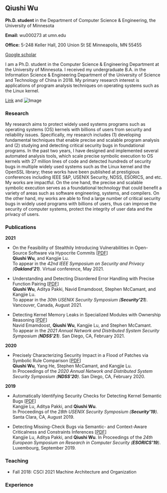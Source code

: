 
## Qiushi Wu

<strong> Ph.D. student </strong> in the Department of Computer Science & Engineering, the University of Minnesota

<strong>Email:</strong>
wu000273 at umn.edu

<strong>Office:</strong>
5-248 Keller Hall, 200 Union St SE Minneapolis, MN 55455

[Google scholar](https://scholar.google.com/citations?hl=en&user=CLHWfM4AAAAJ)

I am a Ph.D. student in the Computer Science & Engineering Department at the University of Minnesota. I received my undergraduate B.A. in the Information Science & Engineering Department of the University of Science and Technology of China in 2018. My primary research interest is applications of program analysis techniques on operating systems such as the Linux kernel.


[Link](url) and ![Image](src)

### Research

My research aims to protect widely used systems programs such as operating systems (OS) kernels with billions of users from security and reliability issues. Specifically, my research includes (1) developing fundamental techniques that enable precise and scalable program analysis and (2) studying and detecting critical security bugs in foundational programs. In the past two years, I have designed and implemented several automated analysis tools, which scale precise symbolic execution to OS kernels with 27 million lines of code and detected hundreds of security bugs in multiple widely used systems such as the Linux kernel and the OpenSSL library; these works have been published at prestigious conferences including IEEE S&P, USENIX Security, NDSS, ESORICS, and etc. My works are impactful. On the one hand, the precise and scalable symbolic execution serves as a foundational technology that could benefit a variety of areas such as software engineering, systems, and compilers. On the other hand, my works are able to find a large number of critical security bugs in widely used programs with billions of users, thus can improve the security of computer systems, protect the integrity of user data and the privacy of users. 

### Publications

<strong>2021</strong>  
* On the Feasibility of Stealthily Introducing Vulnerabilities in Open-Source Software via Hypocrite Commits \[[PDF](https://github.com/QiushiWu/QiushiWu.github.io/blob/main/papers/OpenSourceInsecurity.pdf)\]  
<strong>Qiushi Wu</strong>, and Kangjie Lu.  
To appear in the <em>42nd IEEE Symposium on Security and Privacy (<strong>Oakland'21</strong>)</em>. Virtual conference, May 2021.
  
* Understanding and Detecting Disordered Error Handling with Precise Function Pairing   \[[PDF](https://github.com/QiushiWu/QiushiWu.github.io/blob/main/papers/hero.pdf)\]   
<strong>Qiushi Wu</strong>, Aditya Pakki, Navid Emamdoost, Stephen McCamant, and Kangjie Lu.  
To appear in the <em>30th USENIX Security Symposium (<strong>Security'21</strong>)</em>. Vancouver, Canada, August 2021.  

* Detecting Kernel Memory Leaks in Specialized Modules with Ownership Reasoning \[[PDF](https://github.com/QiushiWu/QiushiWu.github.io/blob/main/papers/k-meld.pdf)\]  
Navid Emamdoost, <strong>Qiushi Wu</strong>, Kangjie Lu, and Stephen McCamant.  
To appear in the <em>2021 Annual Network and Distributed System Security Symposium (<strong>NDSS'21</strong>)</em>. San Diego, CA, February 2021.  

<strong>2020</strong>  
* Precisely Characterizing Security Impact in a Flood of Patches via Symbolic Rule Comparison \[[PDF](https://github.com/QiushiWu/QiushiWu.github.io/blob/main/papers/sid.pdf)\]  
<strong>Qiushi Wu</strong>, Yang He, Stephen McCamant, and Kangjie Lu.  
In Proceedings of the <em>2020 Annual Network and Distributed System Security Symposium (<strong>NDSS'20</strong>)</em>. San Diego, CA, February 2020.  


<strong>2019</strong>  
* Automatically Identifying Security Checks for Detecting Kernel Semantic Bugs  \[[PDF](https://github.com/QiushiWu/QiushiWu.github.io/blob/main/papers/crix.pdf)\]  
Kangjie Lu, Aditya Pakki, and <strong>Qiushi Wu</strong>.  
In Proceedings of the <em>28th USENIX Security Symposium (<strong>Security'19</strong>)</em>. Santa Clara, CA, August 2019.

* Detecting Missing-Check Bugs via Semantic- and Context-Aware Criticalness and Constraints Inferences  \[[PDF](https://github.com/QiushiWu/QiushiWu.github.io/blob/main/papers/cheq.pdf)\]  
Kangjie Lu, Aditya Pakki, and <strong>Qiushi Wu</strong>.
In Proceedings of the <em>24th European Symposium on Research in Computer Security (<strong>ESORICS'19</strong>)</em>. Luxembourg, September 2019.


### Teaching
*  Fall 2018: CSCI 2021 Machine Architecture and Organization

### Experience


